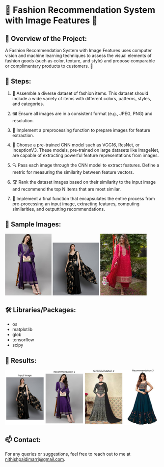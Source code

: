 # 👗 Fashion Recommendation System with Image Features 👘

## 🌟 Overview of the Project: 

A Fashion Recommendation System with Image Features uses computer vision and machine learning techniques to assess the visual elements of fashion goods (such as color, texture, and style) and propose comparable or complimentary products to customers. 🎯

## 🚀 Steps:

1. 📁 Assemble a diverse dataset of fashion items. This dataset should include a wide variety of items with different colors, patterns, styles, and categories.

2. 🖼️ Ensure all images are in a consistent format (e.g., JPEG, PNG) and resolution.

3. 🔧 Implement a preprocessing function to prepare images for feature extraction.

4. 🧠 Choose a pre-trained CNN model such as VGG16, ResNet, or InceptionV3. These models, pre-trained on large datasets like ImageNet, are capable of extracting powerful feature representations from images.

5. 🔍 Pass each image through the CNN model to extract features. Define a metric for measuring the similarity between feature vectors.

6. 🏆 Rank the dataset images based on their similarity to the input image and recommend the top N items that are most similar.

7. 🎉 Implement a final function that encapsulates the entire process from pre-processing an input image, extracting features, computing similarities, and outputting recommendations.

## 📸 Sample Images:

<p float="left">
  <img src="images/img1.jpg" width="30%" />
  <img src="images/img2.jpg" width="30%" />
  <img src="images/img3.jpg" width="30%" />
</p>

## 🛠️ Libraries/Packages:

- os
- matplotlib
- glob
- tensorflow
- scipy

## 🌟 Results:

![Result Image](images/img4.png)

## 📫 Contact:

For any queries or suggestions, feel free to reach out to me at [nithishpaidimarri@gmail.com](mailto:nithishpaidimarri@gmail.com).
